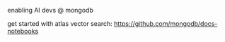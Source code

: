 enabling AI devs @ mongodb

get started with atlas vector search: https://github.com/mongodb/docs-notebooks
